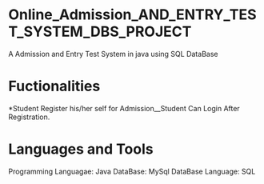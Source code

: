 # Online_Admission_AND_ENTRY_TEST_SYSTEM_DBS_PROJECT
A Admission and Entry Test System in java using SQL DataBase

# Fuctionalities
*Student Register his/her self for Admission__Student Can Login After Registration.
  
# Languages and Tools 
  Programming Languagae: Java
  DataBase: MySql
  DataBase Language: SQL
  
  
  
